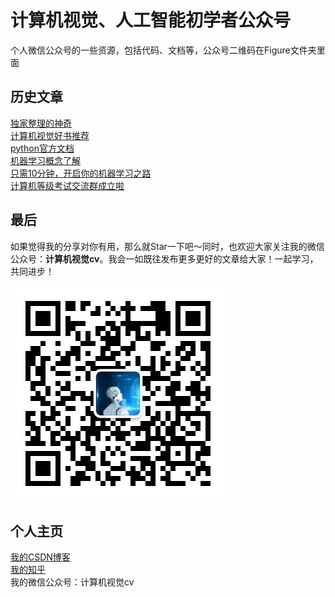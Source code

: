 # 计算机视觉、人工智能初学者公众号
个人微信公众号的一些资源，包括代码、文档等，公众号二维码在Figure文件夹里面


## 历史文章
[独家整理的神奇](https://mp.weixin.qq.com/s/rxJ5G2be9nPhTaIM4CfHbg)\
[计算机视觉好书推荐](https://mp.weixin.qq.com/s/DxYypI6j8rgw9a8ZADO_qw)\
[python官方文档](https://mp.weixin.qq.com/s/z-sVMQy3nAUsn0anCfmnpg)\
[机器学习概念了解](https://mp.weixin.qq.com/s/nUwwMnRkNSw9UalBZH3N6A)\
[只需10分钟，开启你的机器学习之路](https://mp.weixin.qq.com/s/r7--S_Vc93hdreU86B5v-Q)\
[计算机等级考试交流群成立啦](https://mp.weixin.qq.com/s/a4j8bFxiuMJIHtubXjO3lQ)

## 最后
如果觉得我的分享对你有用，那么就Star一下吧～同时，也欢迎大家关注我的微信公众号：**计算机视觉cv**。我会一如既往发布更多更好的文章给大家！一起学习，共同进步！


![](https://github.com/xwr96/Resource-Of-Wechat/blob/master/Figure/%E5%BE%AE%E4%BF%A1%E5%85%AC%E4%BC%97%E5%8F%B7.jpg)
## 个人主页
[我的CSDN博客](https://blog.csdn.net/xiewenrui1996)\
[我的知乎](https://www.zhihu.com/people/xie-wen-1-90/activities)\
我的微信公众号：计算机视觉cv
